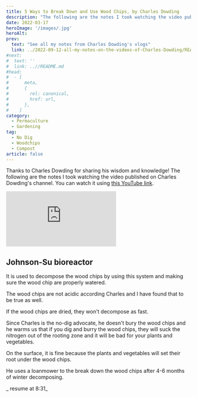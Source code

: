 ```yaml
---
title: 5 Ways to Break Down and Use Wood Chips, by Charles Dowding
description: "The following are the notes I took watching the video published on Charles Dowding's channel"
date: 2022-03-17
heroImage: '/images/.jpg'
heroAlt:
prev:
  text: "See all my notes from Charles Dowding's vlogs"
  link: ../2022-09-12-all-my-notes-on-the-videos-of-Charles-Dowding/README.md
#next:
#  text: ''
#  link: ..//README.md
#head:
#  - [
#      meta,
#      {
#        rel: canonical,
#        href: url,
#      },
#    ]
category:
  - Permaculture
  - Gardening
tag:
  - No Dig
  - Woodchips
  - Compost
article: false
---
```


Thanks to Charles Dowding for sharing his wisdom and knowledge!
The following are the notes I took watching the video published on Charles Dowding's channel.
You can watch it using [this YouTube link](https://www.youtube.com/watch?v=qhBvEG_Pg8Y).

<!-- markdownlint-disable MD033 -->
<iframe class="newsletter-embed" src="https://thetooltip.substack.com/embed" frameborder="0" scrolling="no"></iframe>

## Johnson-Su bioreactor

It is used to decompose the wood chips by using this system and making sure the wood chip are properly watered.

The wood chips are not acidic according Charles and I have found that to be true as well.

If the wood chips are dried, they won't decompose as fast.

Since Charles is the no-dig advocate, he doesn't bury the wood chips and he warms us that if you dig and burry the wood chips, they will suck the nitrogen out of the rooting zone and it will be bad for your plants and vegetables.

On the surface, it is fine because the plants and vegetables will set their root under the wood chips.

He uses a loanmower to the break down the wood chips after 4-6 months of winter decomposing.

_ resume at 8:31_
